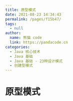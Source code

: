 ```yaml
---
title: 原型模式
date: 2021-08-23 14:34:43
permalink: /pages/f15b47/
tags: 
  - null
author: 
  name: 熊猫 code
  link: https://pandacode.cn
categories: 
  - Java 核心技术
  - Java 基础
  - Java 基础 - 23种设计模式
  - 创建型模式
---
```


# 原型模式